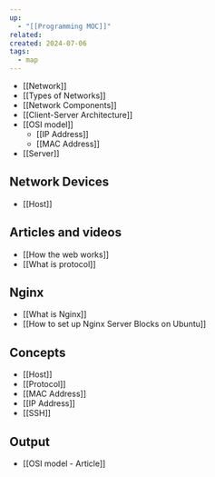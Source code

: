 ```yaml
---
up:
  - "[[Programming MOC]]"
related: 
created: 2024-07-06
tags:
  - map
---
```

- [[Network]]
- [[Types of Networks]]
- [[Network Components]]
- [[Client-Server Architecture]]
- [[OSI model]]
	- [[IP Address]]
	- [[MAC Address]]
- [[Server]]
## Network Devices
- [[Host]]

## Articles and videos
- [[How the web works]]
- [[What is protocol]]

## Nginx
- [[What is Nginx]]
- [[How to set up Nginx Server Blocks on Ubuntu]]
## Concepts
- [[Host]]
- [[Protocol]]
- [[MAC Address]]
- [[IP Address]]
- [[SSH]]

## Output
- [[OSI model - Article]]